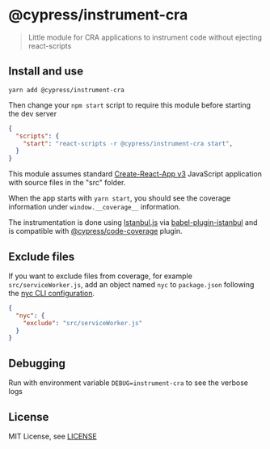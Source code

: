 # @cypress/instrument-cra
> Little module for CRA applications to instrument code without ejecting react-scripts

## Install and use

```
yarn add @cypress/instrument-cra
```

Then change your `npm start` script to require this module before starting the dev server

```json
{
  "scripts": {
    "start": "react-scripts -r @cypress/instrument-cra start",
  }
}
```

This module assumes standard [Create-React-App v3](https://github.com/facebook/create-react-app) JavaScript application with source files in the "src" folder.

When the app starts with `yarn start`, you should see the coverage information under `window.__coverage__` information.

The instrumentation is done using [Istanbul.js](https://istanbul.js.org/) via [babel-plugin-istanbul](https://github.com/istanbuljs/babel-plugin-istanbul) and is compatible with [@cypress/code-coverage](https://github.com/cypress-io/code-coverage) plugin.

## Exclude files

If you want to exclude files from coverage, for example `src/serviceWorker.js`, add an object named `nyc` to `package.json` following the [nyc CLI configuration](https://github.com/istanbuljs/nyc#configuring-nyc).

```json
{
  "nyc": {
    "exclude": "src/serviceWorker.js"
  }
}
```

## Debugging

Run with environment variable `DEBUG=instrument-cra` to see the verbose logs

## License

MIT License, see [LICENSE](LICENSE)
